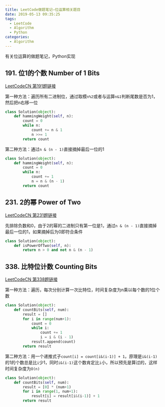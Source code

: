 ```yaml
---
title: LeetCode做题笔记—位运算相关题目
date: 2019-05-13 09:35:25
tags: 
  - LeetCode
  - Algorithm
  - Python
categories:
  - Algorithm
---
```


有关位运算的做题笔记，Python实现

## 191. 位1的个数 Number of 1 Bits

[LeetCodeCN 第191题链接](https://leetcode-cn.com/problems/number-of-1-bits/)

第一种方法：遍历所有二进制位，通过取模`n%2`或者与运算`n&1`判断尾数是否为1，然后把n右移一位

```python
class Solution(object):
    def hammingWeight(self, n):
        count = 0
        while n:
            count += n & 1
            n >>= 1
        return count
```

第二种方法：通过`n & (n - 1)`直接摘掉最后一位的1

```python
class Solution(object):
    def hammingWeight(self, n):
        count = 0
        while n:
            count += 1
            n = n & (n - 1)
        return count
```

## 231. 2的幂 Power of Two

[LeetCodeCN 第231题链接](https://leetcode-cn.com/problems/power-of-two/)

先排除负数和0，由于2的幂的二进制只有第一位是1，通过`n & (n - 1)`直接摘掉最后一位的1，如果摘掉后为0即符合条件

```python
class Solution(object):
    def isPowerOfTwo(self, n):
        return n > 0 and not n & (n - 1)
```

## 338. 比特位计数 Counting Bits

[LeetCodeCN 第338题链接](https://leetcode-cn.com/problems/counting-bits/)

第一种方法：遍历，每次分别计算一次比特位，时间复杂度为n乘以每个数的1位个数

```python
class Solution(object):
    def countBits(self, num):
        result = []
        for i in range(num+1):
            count = 0
            while i:
                count += 1
                i = i & (i - 1)
            result.append(count)
        return result
```

第二种方法：用一个递推式子`count[i] = count[i&(i-1)] + 1`，原理是`i&(i-1)`的1的个数总是比`i`少1，同时`i&(i-1)`这个数肯定比`i`小，所以预先是算过的，这样时间复杂度为`O(n)`

```python
class Solution(object):
    def countBits(self, num):
        result = [0] * (num+1)
        for i in range(1, num+1):
            result[i] = result[i&(i-1)] + 1
        return result
```

